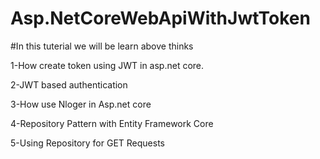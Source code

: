 # Asp.NetCoreWebApiWithJwtToken



#In this tuterial we will be learn above thinks

1-How create token using JWT in asp.net core.

2-JWT based authentication

3-How use Nloger in Asp.net core

4-Repository Pattern with Entity Framework Core

5-Using Repository for GET Requests
